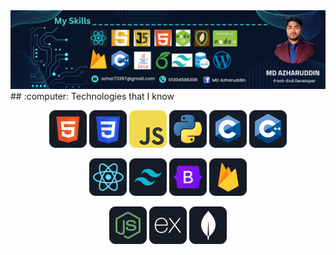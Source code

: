 <a href="https://www.facebook.com/profile.php?id=100032181202748">
  <img src="Images/banner.png" alt="Banner Image" />
</a>
## :computer: Technologies that I know

<br>
<p align="center">
  <img src="Images/icons/HTML.png" alt="HTML"/>
  <img src="Images/icons/css.png" alt="CSS"/>
  <img src="Images/icons/JavaScript.png" alt="JavaScript"/>
  <img src="Images/icons/python.png" alt="Python"/>
  <img src="Images/icons/c.png" alt="C"/>
  <img src="Images/icons/cpp.png" alt="C++"/>
</p>
<p align="center">
  <img src="Images/icons/react.png" alt="React"/>
  <img src="Images/icons/tailwind.png" alt="Tailwind CSS"/>
  <img src="Images/icons/Bootsrap.png" alt="Bootstrap"/>
  <img src="Images/icons/firebase.png" alt="Firebase"/>
</p>
<p align="center">
  <img src="Images/icons/node.png" alt="Node.js"/>
  <img src="Images/icons/express.png" alt="Express.js"/>
  <img src="Images/icons/mongo.png" alt="MongoDB"/>
</p>
<br/>